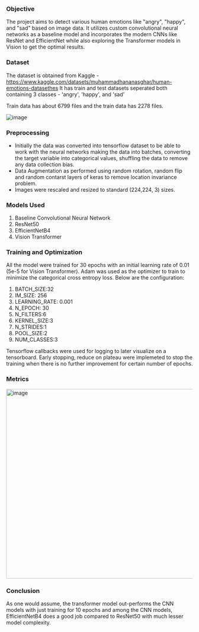 ### Objective
The project aims to detect various human emotions like "angry", "happy", and "sad" based on image data. It utilizes custom convolutional neural networks as a baseline model and incorporates the modern CNNs like ResNet and EfficientNet while also exploring the Transformer models in Vision to get the optimal results.

### Dataset

The dataset is obtained from Kaggle - https://www.kaggle.com/datasets/muhammadhananasghar/human-emotions-datasethes
It has train and test datasets seperated both containing 3 classes - 'angry', 'happy', and 'sad'

Train data has about 6799 files and the train data has 2278 files.

![image](https://github.com/RohitMacherla3/human-emotion-detection/assets/89356811/85a4b73b-efee-46c4-9e46-477a2efd6298)

### Preprocessing

- Initially the data was converted into tensorflow dataset to be able to work with the neural networks making the data into batches, converting the target variable into categorical values, shuffling the data to remove any data collection bias.
- Data Augmentation as performed using random rotation, random flip and random contarst layers of keras to remove location invariance problem.
- Images were rescaled and resized to standard (224,224, 3) sizes.

### Models Used
1. Baseline Convolutional Neural Network
2. ResNet50
3. EfficientNetB4
4. Vision Transformer

### Training and Optimization

All the model were trained for 30 epochs with an initial learning rate of 0.01 (5e-5 for Vision Transformer). Adam was used as the optimizer to train to minimize the categorical cross entropy loss.
Below are the configuration:
1. BATCH_SIZE:32
2. IM_SIZE: 256
3. LEARNING_RATE: 0.001
4. N_EPOCH: 30
5. N_FILTERS:6
6. KERNEL_SIZE:3
7. N_STRIDES:1
8. POOL_SIZE:2
9. NUM_CLASSES:3

Tensorflow callbacks were used for logging to later visualize on a tensorboard. Early stopping, reduce on plateau were implemeted to stop the training when there is no further improvement for certain number of epochs.

### Metrics
<img width="511" alt="image" src="https://github.com/RohitMacherla3/human-emotion-detection/assets/89356811/ed76845f-9e9f-4a9e-8564-5a130701311e">

### Conclusion
As one would assume, the transformer model out-performs the CNN models with just training for 10 epochs and among the CNN models, EfficientNetB4 does a good job compared to ResNet50 with much lesser model complexity.



